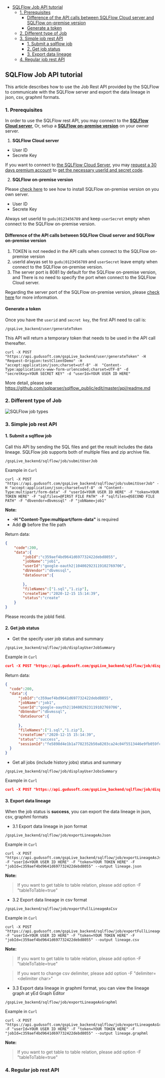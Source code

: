 - [SQLFlow Job API tutorial](#sqlflow-job-api-tutorial)
  * [1. Prerequisites](#1-prerequisites)
    + [Difference of the API calls between SQLFlow Cloud server and SQLFlow on-premise version](#difference-of-the-api-calls-between-sqlflow-cloud-server-and-sqlflow-on-premise-version)
    + [Generate a token](#generate-a-token)
  * [2. Different type of Job](#2-different-type-of-job)
  * [3. Simple job rest API](#3-simple-job-rest-api)
    + [1. Submit a sqlflow job](#1-submit-a-sqlflow-job)
    + [2. Get job status](#2-get-job-status)
    + [3. Export data lineage](#3-export-data-lineage)
  * [4. Regular job rest API](#4-regular-job-rest-api)


## SQLFlow Job API tutorial

This article describes how to use the Job Rest API provided by the SQLFlow to 
communicate with the SQLFlow server and export the data lineage in json, csv, graphml formats.

### 1. Prerequisites
In order to use the SQLFlow rest API, you may connect to the [**SQLFlow Cloud server**](https://sqlflow.gudusoft.com),
Or, setup a [**SQLFlow on-premise version**](https://www.gudusoft.com/sqlflow-on-premise-version/) on your owner server.


1. **SQLFlow Cloud server**

- User ID
- Secrete Key

If you want to connect to [the SQLFlow Cloud Server](https://sqlflow.gudusoft.com), you may [request a 30 days premium account](https://www.gudusoft.com/request-a-premium-account/) to 
[get the necessary userId and secret code](/sqlflow-userid-secret.md).


2. **SQLFlow on-premise version**

Please [check here](https://github.com/sqlparser/sqlflow_public/blob/master/install_sqlflow.md) to see how to install SQLFlow on-premise version on you own server.

- User ID
- Secrete Key

Always set userId to `gudu|0123456789` and keep `userSecret` empty when connect to the SQLFlow on-premise version.


#### Difference of the API calls between SQLFlow Cloud server and SQLFlow on-premise version

1. TOKEN is not needed in the API calls when connect to the SQLFlow on-premise version
2. userId alwyas set to `gudu|0123456789` and `userSecret` leave empty when connect to the SQLFlow on-premise version.
3. The server port is 8081 by default for the SQLFlow on-premise version, and There is no need to specify the port when connect to the SQLFlow Cloud server.

Regarding the server port of the SQLFlow on-premise version, please [check here](https://github.com/sqlparser/sqlflow_public/tree/master/grabit#1-sqlflow-server) for more information.

#### Generate a token

Once you have the `userid` and `secret key`, the first API need to call is:

```
/gspLive_backend/user/generateToken
```

This API will return a temporary token that needs to be used in the API call thereafter.

```
curl -X POST "https://api.gudusoft.com/gspLive_backend/user/generateToken" -H  "Request-Origion:testClientDemo" -H  "accept:application/json;charset=utf-8" -H  "Content-Type:application/x-www-form-urlencoded;charset=UTF-8" -d "secretKey=YOUR SECRET KEY" -d "userId=YOUR USER ID HERE"
```

More detail, please see https://github.com/sqlparser/sqlflow_public/edit/master/api/readme.md

### 2. Different type of Job
![SQLFlow job types](job-types.png)

### 3. Simple job rest API

#### 1. Submit a sqlflow job

Call this API by sending the SQL files and get the result includes the data lineage. SQLFlow job supports both of multiple files and zip archive file.

```
/gspLive_backend/sqlflow/job/submitUserJob
```

Example in `Curl`
```
curl -X POST "https://api.gudusoft.com/gspLive_backend/sqlflow/job/submitUserJob" -H "accept:application/json;charset=utf-8" -H "Content-Type:multipart/form-data" -F "userId=YOUR USER ID HERE" -F "token=YOUR TOKEN HERE" -F "sqlfiles=@FIRST FILE PATH" -F "sqlfiles=@SECOND FILE PATH" -F "dbvendor=dbvmssql" -F "jobName=job1"
```

**Note:**
 * **-H "Content-Type:multipart/form-data"** is required
 * Add **@** before the file path
 
Return data: 
```json
{
	"code":200,
	"data":{
		"jobId":"c359aef4bd9641d697732422debd8055",
		"jobName":"job1",
		"userId":"google-oauth2|104002923119102769706",
		"dbVendor":"dbvmssql",
		"dataSource":{
			
		},
		"fileNames":["1.sql","1.zip"],
		"createTime":"2020-12-15 15:14:39",
		"status":"create"
	}
}
```

Please records the jobId field.

#### 2. Get job status

 * Get the specify user job status and summary
  
  ```
  /gspLive_backend/sqlflow/job/displayUserJobSummary
  ```
  
  Example in `Curl`
  
  ```json
  curl -X POST "https://api.gudusoft.com/gspLive_backend/sqlflow/job/displayUserJobSummary" -F "jobId=c359aef4bd9641d697732422debd8055" -F "userId=YOUR USER ID HERE" -F "token=YOUR TOKEN HERE"
  ```
  
  Return data:
  ```json
  {
	"code":200,
	"data":{
		"jobId":"c359aef4bd9641d697732422debd8055",
		"jobName":"job1",
		"userId":"google-oauth2|104002923119102769706",
		"dbVendor":"dbvmssql",
		"dataSource":{
			
		},
		"fileNames":["1.sql","1.zip"],
		"createTime":"2020-12-15 15:14:39",
		"status":"success",
		"sessionId":"fe5898d4e1b1a7782352b50a8203ca24c04f5513446e9fb059fc4d584fab4dbf_1608045280033"
	}
  }
  ```
  
 * Get all jobs (include history jobs) status and summary
 
  ```
  /gspLive_backend/sqlflow/job/displayUserJobsSummary
  ```
 
  Example in `Curl`
  
  ```json
  curl -X POST "https://api.gudusoft.com/gspLive_backend/sqlflow/job/displayUserJobsSummary" -F "userId=YOUR USER ID HERE" -F "token=YOUR TOKEN HERE"
  ```
  
 

#### 3. Export data lineage
 
 When the job status is **success**, you can export the data lineage in json, csv, graphml formats

 * 3.1 Export data lineage in json format
  
  ```
  /gspLive_backend/sqlflow/job/exportLineageAsJson
  ```
  
  Example in `Curl`  
  
  ```
  curl -X POST "https://api.gudusoft.com/gspLive_backend/sqlflow/job/exportLineageAsJson" -F "userId=YOUR USER ID HERE" -F "token=YOUR TOKEN HERE" -F "jobId=c359aef4bd9641d697732422debd8055" --output lineage.json
  ```
  **Note:**
   > If you want to get table to table relation, please add option -F "tableToTable=true"
 
 * 3.2 Export data lineage in csv format
  
  ```
  /gspLive_backend/sqlflow/job/exportFullLineageAsCsv
  ```
  
  Example in `Curl`  
  
  ```
  curl -X POST "https://api.gudusoft.com/gspLive_backend/sqlflow/job/exportFullLineageAsCsv" -F "userId=YOUR USER ID HERE" -F "token=YOUR TOKEN HERE" -F "jobId=c359aef4bd9641d697732422debd8055" --output lineage.csv
  ```
  
  **Note:**
   > If you want to get table to table relation, please add option -F "tableToTable=true"
   
   > If you want to change csv delimiter, please add option -F "delimiter=&lt;delimiter char&gt;" 
  
 
 * 3.3 Export data lineage in graphml format, you can view the lineage graph at yEd Graph Editor
   
  ```
  /gspLive_backend/sqlflow/job/exportLineageAsGraphml
  ``` 
  
  Example in `Curl`  
  
  ```
  curl -X POST "https://api.gudusoft.com/gspLive_backend/sqlflow/job/exportLineageAsGraphml" -F "userId=YOUR USER ID HERE" -F "token=YOUR TOKEN HERE" -F "jobId=c359aef4bd9641d697732422debd8055" --output lineage.graphml
  ```
  
  **Note:**
   > If you want to get table to table relation, please add option -F "tableToTable=true"
   
### 4. Regular job rest API   
